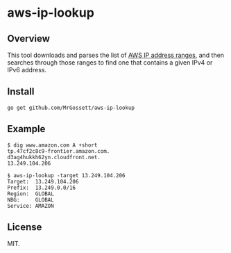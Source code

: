 # aws-ip-lookup

## Overview

This tool downloads and parses the list of [AWS IP address ranges](https://docs.aws.amazon.com/general/latest/gr/aws-ip-ranges.html), and then searches through those ranges to find one that contains a given IPv4 or IPv6 address.

## Install

```
go get github.com/MrGossett/aws-ip-lookup
```

## Example

```
$ dig www.amazon.com A +short
tp.47cf2c8c9-frontier.amazon.com.
d3ag4hukkh62yn.cloudfront.net.
13.249.104.206

$ aws-ip-lookup -target 13.249.104.206
Target:  13.249.104.206
Prefix:  13.249.0.0/16
Region:  GLOBAL
NBG:     GLOBAL
Service: AMAZON

```

## License

MIT.
